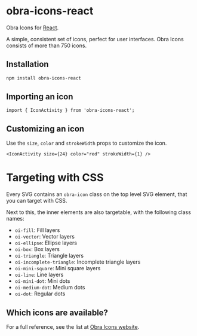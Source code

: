 # obra-icons-react

Obra Icons for [React](https://react.dev/).

A simple, consistent set of icons, perfect for user interfaces. Obra Icons consists of more than 750 icons.

## Installation

```bash
npm install obra-icons-react
```

## Importing an icon

```tsx
import { IconActivity } from 'obra-icons-react';
```

## Customizing an icon

Use the `size`, `color` and `strokeWidth` props to customize the icon.

```svelte
<IconActivity size={24} color="red" strokeWidth={1} />
```

# Targeting with CSS

Every SVG contains an `obra-icon` class on the top level SVG element, that you can target with CSS.

Next to this, the inner elements are also targetable, with the following class names:

-   `oi-fill`: Fill layers
-   `oi-vector`: Vector layers
-   `oi-ellipse`: Ellipse layers
-   `oi-box`: Box layers
-   `oi-triangle`: Triangle layers
-   `oi-incomplete-triangle`: Incomplete triangle layers
-   `oi-mini-square`: Mini square layers
-   `oi-line`: Line layers
-   `oi-mini-dot`: Mini dots
-   `oi-medium-dot`: Medium dots
-   `oi-dot`: Regular dots

## Which icons are available?

For a full reference, see the list at [Obra Icons website](https://icons.obra.studio/icons).
